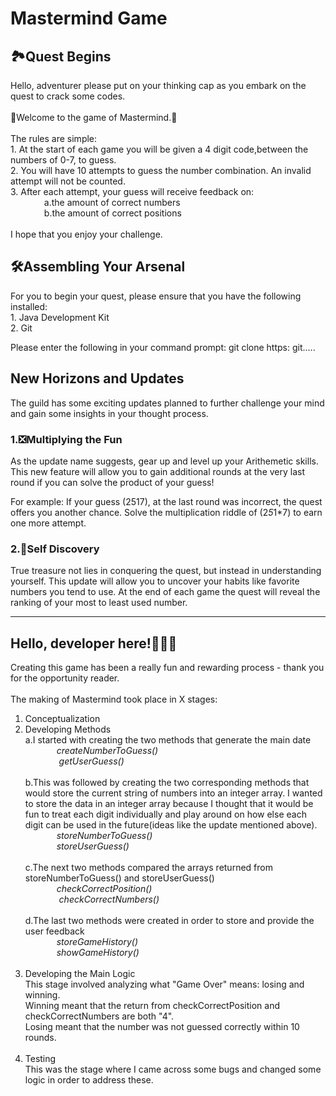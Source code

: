 <h1> Mastermind Game</h1>

<h2>🏞️Quest Begins</h2>
Hello, adventurer please put on your thinking cap as you embark on the quest to crack some codes.</br>
</br>
🎇Welcome to the game of Mastermind.🎇</br>
</br>
The rules are simple:</br>
1. At the start of each game you will be given a 4 digit code,between the numbers of 0-7, to guess.</br>
2. You will have 10 attempts to guess the number combination. An invalid attempt will not be counted.</br>
3. After each attempt, your guess will receive feedback on:</br>
  &emsp; &emsp; &emsp; a.the amount of correct numbers </br>
  &emsp; &emsp; &emsp; b.the amount of correct positions</br>
</br>
I hope that you enjoy your challenge.

<h2>🛠️Assembling Your Arsenal</h2>
For you to begin your quest, please ensure that you have the following installed:</br>
1. Java Development Kit</br>
2. Git</br>

Please enter the following in your command prompt:
git clone https: git.....

<h2>New Horizons and Updates</h2>
The guild has some exciting updates planned to further challenge your mind and gain some insights in your thought process.

<h3>1.❎Multiplying the Fun</h3>
As the update name suggests, gear up and level up your Arithemetic skills. 
This new feature will allow you to gain additional rounds at the very last round if you can solve the product of your guess!

For example:
If your guess (2517), at the last round was incorrect, the quest offers you another chance.
Solve the multiplication riddle of  (2*5*1*7) to earn one more attempt.

<h3>2.🧠Self Discovery </h3>
True treasure not lies in conquering the quest, but instead in understanding yourself.
This update will allow you to uncover your habits like favorite numbers you tend to use.
At the end of each game the quest will reveal the ranking of your most to least used number.

***
<h2> Hello, developer here!🙋🏽‍♀️ </h2>

Creating this game has been a really fun and rewarding process - thank you for the opportunity reader.</br>
</br>
The making of Mastermind took place in X stages:</br>
1. Conceptualization</br>
2. Developing Methods</br>
   a.I started with creating the two methods that generate the main date</br>
        *&emsp; &emsp; &emsp;createNumberToGuess()</br>*
        *&emsp; &emsp; &emsp; getUserGuess()</br>*
   </br>
   b.This was followed by creating the two corresponding methods that would store the current string of numbers into an integer array. I wanted to store the data in an integer array because I thought that it would be fun to treat each digit individually and play around on how else each digit can be used in the future(ideas like the update mentioned above).</br>
        *&emsp; &emsp; &emsp;storeNumberToGuess()</br>*
        *&emsp; &emsp; &emsp;storeUserGuess()</br>*
     </br>
   c.The next two methods compared the arrays returned from storeNumberToGuess() and storeUserGuess() </br>
        *&emsp; &emsp; &emsp;checkCorrectPosition()</br>*
        *&emsp; &emsp; &emsp; checkCorrectNumbers()</br>*
     </br>
   d.The last two methods were created in order to store and provide the user feedback</br>
        *&emsp; &emsp; &emsp;storeGameHistory()</br>*
        *&emsp; &emsp; &emsp;showGameHistory()</br>*
     </br>
3. Developing the Main Logic</br>
   This stage involved analyzing what "Game Over" means: losing and winning.</br>
   Winning meant that the return from checkCorrectPosition and checkCorrectNumbers are both "4".</br>
   Losing meant that the number was not guessed correctly within 10 rounds.</br>
     </br>
4. Testing</br>
This was the stage where I came across some bugs and changed some logic in order to address these.</br>
